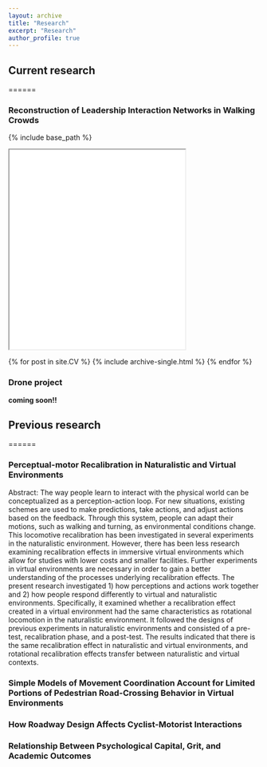 ```yaml
---
layout: archive
title: "Research"
excerpt: "Research"
author_profile: true
---
```


## Current research
======
### Reconstruction of Leadership Interaction Networks in Walking Crowds
{% include base_path %}

<body>
    <iframe src="/files/Yoshida_CV.pdf" width="70%" height="400px" marginwidth="0">
    </iframe>
</body>

{% for post in site.CV %}
  {% include archive-single.html %}
{% endfor %}


### Drone project
**coming soon!!**


## Previous research
======
### Perceptual-motor Recalibration in Naturalistic and Virtual Environments
Abstract:
The way people learn to interact with the physical world can be conceptualized as a perception-action loop. For new situations, existing schemes are used to make predictions, take actions, and adjust actions based on the feedback. Through this system, people can adapt their motions, such as walking and turning, as environmental conditions change. This locomotive recalibration has been investigated in several experiments in the naturalistic environment. However, there has been less research examining recalibration effects in immersive virtual environments which allow for studies with lower costs and smaller facilities. Further experiments in virtual environments are necessary in order to gain a better understanding of the processes underlying recalibration effects. The present research investigated 1) how perceptions and actions work together and 2) how people respond differently to virtual and naturalistic environments. Specifically, it examined whether a recalibration effect created in a virtual environment had the same characteristics as rotational locomotion in the naturalistic environment. It followed the designs of previous experiments in naturalistic environments and consisted of a pre-test, recalibration phase, and a post-test. The results indicated that there is the same recalibration effect in naturalistic and virtual environments, and rotational recalibration effects transfer between naturalistic and virtual contexts.

### Simple Models of Movement Coordination Account for Limited Portions of Pedestrian Road-Crossing Behavior in Virtual Environments

### How Roadway Design Affects Cyclist-Motorist Interactions

### Relationship Between Psychological Capital, Grit, and Academic Outcomes
